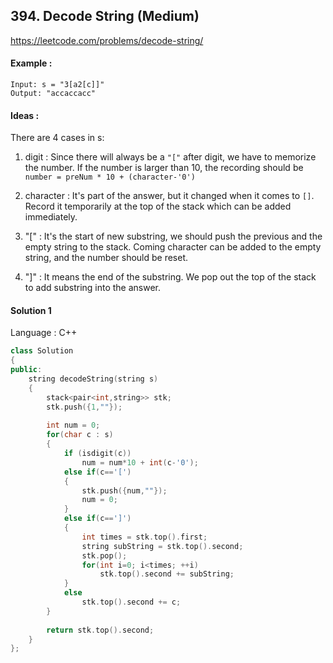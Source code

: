 ## **394. Decode String (Medium)** 

https://leetcode.com/problems/decode-string/



#### Example :

```
Input: s = "3[a2[c]]"
Output: "accaccacc"
```



#### Ideas : 

There are 4 cases in s:
1. digit : 
	Since there will always be a `"["` after digit, we have to memorize the number. If the number is larger than 10, the recording should be `number = preNum * 10 + (character-'0')` 
	
2. character : 
	It's part of the answer, but it changed when it comes to `[]`. Record it temporarily at the top of the stack which can be added immediately.

3. "[" :
	It's the start of new substring, we should push the previous and the empty string to the stack. Coming character can be added to the empty string, and the number should be reset.

4. "]" :
	It means the end of the substring. We pop out the top of the stack to add substring into the answer.



#### Solution 1

Language : C++

```C++
class Solution 
{
public:
    string decodeString(string s) 
    {
        stack<pair<int,string>> stk;
        stk.push({1,""});
        
        int num = 0;
        for(char c : s)
        {
            if (isdigit(c))
                num = num*10 + int(c-'0');
            else if(c=='[')
            {
                stk.push({num,""});
                num = 0;
            }
            else if(c==']')
            {
                int times = stk.top().first;
                string subString = stk.top().second;
                stk.pop();
                for(int i=0; i<times; ++i)
                    stk.top().second += subString;
            }
            else
                stk.top().second += c;
        }
        
        return stk.top().second;
    }
};
```

